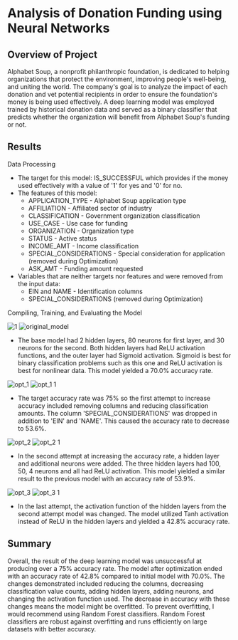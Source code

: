 # Analysis of Donation Funding using Neural Networks
## Overview of Project
Alphabet Soup, a nonprofit philanthropic foundation, is dedicated to helping organizations that protect the environment, improving people's well-being, and uniting the world. The company's goal is to analyze the impact of each donation and vet potential recipients in order to ensure the foundation's money is being used effectively. A deep learning model was employed trained by historical donation data and served as a binary classifier that predicts whether the organization will benefit from Alphabet Soup's funding or not. 

## Results
Data Processing
 * The target for this model: IS_SUCCESSFUL which provides if the money used effectively with a value of '1' for yes and '0' for no. 
 * The features of this model: 
   * APPLICATION_TYPE - Alphabet Soup application type
   * AFFILIATION - Affiliated sector of industry
   * CLASSIFICATION - Government organization classification
   * USE_CASE - Use case for funding
   * ORGANIZATION - Organization type
   * STATUS - Active status
   * INCOME_AMT - Income classification
   * SPECIAL_CONSIDERATIONS - Special consideration for application (removed during Optimization)
   * ASK_AMT - Funding amount requested
 * Variables that are neither targets nor features and were removed from the input data:
   * EIN and NAME - Identification columns
   * SPECIAL_CONSIDERATIONS (removed during Optimization)
  
Compiling, Training, and Evaluating the Model

![1](https://user-images.githubusercontent.com/57520471/179378680-84db02fb-e87a-4ac1-8c47-609224e866a3.png)
![original_model](https://user-images.githubusercontent.com/57520471/179378686-f6097121-e237-49a6-8b61-26008a63784c.png)

  * The base model had 2 hidden layers, 80 neurons for first layer, and 30 neurons for the second. Both hidden layers had ReLU activation functions, and the outer layer had Sigmoid activation. Sigmoid is best for binary classification problems such as this one and ReLU activation is best for nonlinear data. This model yielded a 70.0% accuracy rate.

![opt_1](https://user-images.githubusercontent.com/57520471/179378835-ea2a81e3-8483-4872-9768-19e26985a763.png)
![opt_1 1](https://user-images.githubusercontent.com/57520471/179378832-edba59f0-2011-4072-baf8-16119b53afe2.png)

  * The target accuracy rate was 75% so the first attempt to increase accuracy included removing columns and reducing classification amounts. The column 'SPECIAL_CONSIDERATIONS' was dropped in addition to 'EIN' and 'NAME'. This caused the accuracy rate to decrease to 53.6%.

![opt_2](https://user-images.githubusercontent.com/57520471/179379147-51212101-37df-46c3-a81a-0e9a0222ec78.png)
![opt_2 1](https://user-images.githubusercontent.com/57520471/179379146-1aa7510e-1e50-4b10-be1d-04e88b37adec.png)
 
  * In the second attempt at increasing the accuracy rate, a hidden layer and additional neurons were added. The three hidden layers had 100, 50, 4 neurons and all had ReLU activation. This model yielded a similar result to the previous model with an accuracy rate of 53.9%. 
 
![opt_3](https://user-images.githubusercontent.com/57520471/179379156-429ef46f-bcb8-4f25-be22-64e053e9c831.png)
![opt_3 1](https://user-images.githubusercontent.com/57520471/179379155-14c18b56-096d-4eb4-b1ba-416516cefb59.png)

  * In the last attempt, the activation function of the hidden layers from the second attempt model was changed. The model utilized Tanh activation instead of ReLU in the hidden layers and yielded a 42.8% accuracy rate. 
  
## Summary 
Overall, the result of the deep learning model was unsuccessful at producing over a 75% accuracy rate. The model after optimization ended with an accuracy rate of 42.8% compared to initial model with 70.0%. The changes demonstrated included reducing the columns, decreasing classification value counts, adding hidden layers, adding neurons, and changing the activation function used. The decrease in accuracy with these changes means the model might be overfitted. To prevent overfitting, I would recommend using Random Forest classifiers. Random Forest classifiers are robust against overfitting and runs efficiently on large datasets with better accuracy.
